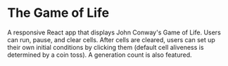 # The Game of Life
A responsive React app that displays John Conway's Game of Life. Users can run, pause, and clear cells. After cells are cleared, users can set up their own initial conditions by clicking them (default cell aliveness is determined by a coin toss). A generation count is also featured.
